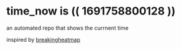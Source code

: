 # time_now is (( 1691758800128 ))

an automated repo that shows the currnent time

inspired by [breakingheatmap](https://github.com/breakingheatmap/breakingheatmap)